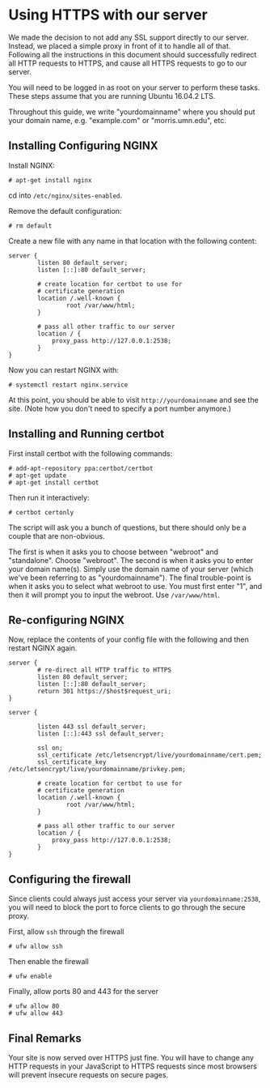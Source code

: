 # Using HTTPS with our server

We made the decision to not add any SSL support
directly to our server. Instead, we placed a simple
proxy in front of it to handle all of that. Following
all the instructions in this document should successfully
redirect all HTTP requests to HTTPS, and cause all HTTPS requests
to go to our server.

You will need to be logged in as root on your server to perform
these tasks. These steps assume that you are running Ubuntu 16.04.2 LTS.

Throughout this guide, we write "yourdomainname" where you should
put your domain name, e.g. "example.com" or "morris.umn.edu", etc.

## Installing Configuring NGINX

Install NGINX:
```
# apt-get install nginx
```

cd into `/etc/nginx/sites-enabled`.

Remove the default configuration:
```
# rm default
```

Create a new file with any name in that location with the following content:
```
server {
        listen 80 default_server;
        listen [::]:80 default_server;
        
        # create location for certbot to use for 
        # certificate generation
        location /.well-known {
                root /var/www/html;
        }

        # pass all other traffic to our server
        location / {
            proxy_pass http://127.0.0.1:2538;             
        }
}
```

Now you can restart NGINX with:
```
# systemctl restart nginx.service
```

At this point, you should be able to visit `http://yourdomainname` and see
the site. (Note how you don't need to specify a port number anymore.)


## Installing and Running certbot

First install certbot with the following commands:
```
# add-apt-repository ppa:certbot/certbot
# apt-get update
# apt-get install certbot 
```

Then run it interactively:
```
# certbot certonly
```

The script will ask you a bunch of questions, but there
should only be a couple that are non-obvious.

The first is when it asks you to choose between "webroot" and "standalone".
Choose "webroot". The second is when it asks you to enter your domain name(s).
Simply use the domain name of your server (which we've been referring to as
"yourdomainname"). The final trouble-point is when it asks you to
select what webroot to use. You must first enter "1", and then it
will prompt you to input the webroot. Use `/var/www/html`.

## Re-configuring NGINX

Now, replace the contents of your config file with the following and then
restart NGINX again.

```
server {
        # re-direct all HTTP traffic to HTTPS
        listen 80 default_server;
        listen [::]:80 default_server;
        return 301 https://$host$request_uri;
}

server {

        listen 443 ssl default_server;
        listen [::]:443 ssl default_server;

        ssl on;
        ssl_certificate /etc/letsencrypt/live/yourdomainname/cert.pem;
        ssl_certificate_key /etc/letsencrypt/live/yourdomainname/privkey.pem;
        
        # create location for certbot to use for 
        # certificate generation
        location /.well-known {
                root /var/www/html;
        }

        # pass all other traffic to our server
        location / {
            proxy_pass http://127.0.0.1:2538;             
        }
}
```

## Configuring the firewall

Since clients could always just access your server via `yourdomainname:2538`, you will
need to block the port to force clients to go through the secure proxy.

First, allow `ssh` through the firewall
```
# ufw allow ssh
```
Then enable the firewall
```
# ufw enable
```
Finally, allow ports 80 and 443 for the server
```
# ufw allow 80
# ufw allow 443
```
## Final Remarks

Your site is now served over HTTPS just fine. You will have to change any HTTP requests
in your JavaScript to HTTPS requests since most browsers will prevent insecure
requests on secure pages. 

